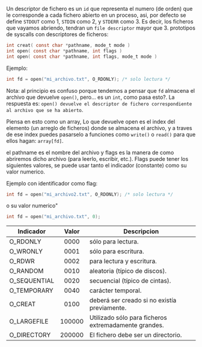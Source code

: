 Un descriptor de fichero es un `id` que representa el numero (de orden) que le corresponde a cada fichero abierto en un proceso, asi, por defecto se define `STDOUT` como 1, `STDIN` como 2, y `STDERR` como 3. Es decir, los ficheros que vayamos abriendo, tendran un `file descriptor` mayor que 3.
prototipos de syscalls con descriptores de ficheros:

```c
int creat( const char *pathname, mode_t mode )
int open( const char *pathname, int flags )
int open( const char *pathname, int flags, mode_t mode )
```

Ejemplo:
```c
int fd = open("mi_archivo.txt", O_RDONLY); /* solo lectura */
```
Nota: al principio es confuso porque tendemos a pensar que `fd` almacena el archivo que devuelve `open()`, pero... es un `int`, como pasa esto?. La respuesta es: `open() devuelve el descriptor de fichero correspondiente al archivo que se ha abierto`.

Piensa en esto como un array, Lo que devuelve open es el index del elemento (un arreglo de ficheros) donde se almacena el archivo, y a traves de ese index puedes pasarselo a funciones como `write()` o `read()` para que ellos hagan: `array[fd]`.

el pathname es el nombre del archivo y flags es la manera de como abriremos dicho archivo (para leerlo, escribir, etc.). Flags puede tener los siguientes valores, se puede usar tanto el indicador (constante) como su valor numerico.

Ejemplo con identificador como flag:
```c
int fd = open("mi_archivo2.txt", O_RDONLY); /* solo lectura */
```
o su valor numerico"
```c
int fd = open("mi_archivo.txt", 0);
```

| Indicador | Valor | Descripcion |
| --------- |:-----:| ----------- |
| O_RDONLY | 0000 | sólo para lectura. |
| O_WRONLY | 0001 | sólo para escritura. |
| O_RDWR | 0002 | para lectura y escritura. |
| O_RANDOM | 0010 |  aleatoria (típico de discos). |
| O_SEQUENTIAL |  0020 | secuencial (típico de cintas). |
| O_TEMPORARY | 0040 | carácter temporal. |
| O_CREAT | 0100 | deberá ser creado si no existía previamente. |
| O_LARGEFILE | 100000 | Utilizado sólo para ficheros extremadamente grandes. |
| O_DIRECTORY | 200000 | El fichero debe ser un directorio. |

